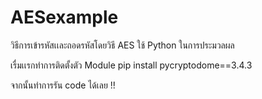 # AESexample
วิธีการเข้ารหัสเเละถอดรหัสโดยวิธี AES ใช้ Python ในการประมวลผล

เรื่มเเรกทำการติดตั้งตัว Module
pip install pycryptodome==3.4.3

จากนั้นทำการรัน code ได้เลย !!
